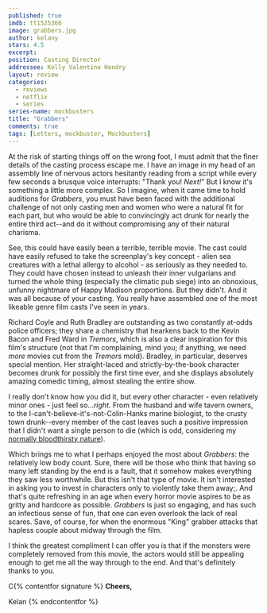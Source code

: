 ```yaml
---
published: true
imdb: tt1525366
image: grabbers.jpg
author: kelany
stars: 4.5
excerpt: 
position: Casting Director
addressee: Kelly Valentine Hendry
layout: review
categories: 
  - reviews
  - netflix
  - series
series-name: mockbusters
title: "Grabbers"
comments: true
tags: [Letters, mockbuster, Mockbusters]
---
```

At the risk of starting things off on the wrong foot, I must admit that the finer details of the casting process escape me. I have an image in my head of an assembly line of nervous actors hesitantly reading from a script while every few seconds a brusque voice interrupts: "Thank you! _Next!_" But I know it's something a little more complex.  So I imagine, when it came time to hold auditions for _Grabbers_,  you must have been faced with the additional challenge of not only casting men and women who were a natural fit for each part, but who would be able to convincingly act drunk for nearly the entire third act--and do it without compromising any of their natural charisma.

See, this could have easily been a terrible, terrible movie. The cast could have easily refused to take the screenplay's key concept - alien sea creatures with a lethal allergy to alcohol - as seriously as they needed to. They could have chosen instead to unleash their inner vulgarians and turned the whole thing (especially the climatic pub siege) into an obnoxious, unfunny nightmare of Happy Madison proportions.  But they didn't. And it was all because of your casting. You really have assembled one of the most likeable genre film casts I've seen in years. 

Richard Coyle and Ruth Bradley are outstanding as two constantly at-odds police officers; they  share a chemistry that hearkens back to the Kevin Bacon and Fred Ward in _Tremors_, which is also a clear inspiration for this film's structure (not that I'm complaining, mind you; if anything, we need _more_ movies cut from the _Tremors_ mold).  Bradley, in particular, deserves special mention. Her straight-laced and strictly-by-the-book character becomes drunk for possibly the first time ever, and she displays absolutely amazing comedic timing, almost stealing the entire show.    
  
I really don't know how you did it, but every other character - even relatively minor ones - just feel so…_right_.  From the husband and wife tavern owners, to the I-can't-believe-it's-not-Colin-Hanks marine biologist, to the crusty town drunk--every member of the cast leaves such a positive impression that I didn't want a single person to die (which is odd, considering my [normally bloodthirsty nature][1]). 

   [1]: /content/2012/8/14/the-burning.html

Which brings me to what I perhaps enjoyed the most about _Grabbers_: the relatively low body count.  Sure, there will be those who think that having so many left standing by the end is a fault, that it somehow makes everything they saw less worthwhile. But this isn't that type of movie. It isn't interested in asking you to invest in characters only to violently take them away;. And that's quite refreshing in an age when every horror movie aspires to be as gritty and hardcore as possible.  _Grabbers_ is just so engaging, and has such an infectious sense of fun, that one can even overlook the lack of real scares. Save, of course, for when the enormous "King" grabber attacks that hapless couple about midway through the film.  
  
I think the greatest compliment I can offer you is that if the monsters were completely removed from this movie, the actors would still be appealing enough to get me all the way through to the end. And that's definitely thanks to you.  
  
C{% contentfor signature %}
**Cheers,**

Kelan
{% endcontentfor %}